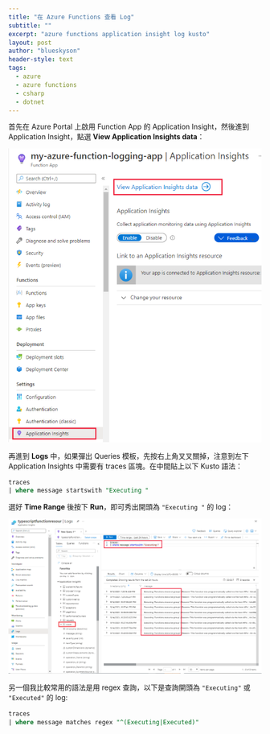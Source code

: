```yaml
---
title: "在 Azure Functions 查看 Log"
subtitle: ""
excerpt: "azure functions application insight log kusto"
layout: post
author: "blueskyson"
header-style: text
tags:
  - azure
  - azure functions
  - csharp
  - dotnet
---
```


首先在 Azure Portal 上啟用 Function App 的 Application Insight，然後進到 Application Insight，點選 **View Application Insights data**：

![](https://raw.githubusercontent.com/blueskyson/image-host/master/2022/azure-portal-function-application-insights-link.png)

再進到 **Logs** 中，如果彈出 Queries 模板，先按右上角叉叉關掉，注意到左下 Application Insights 中需要有 traces 區塊。在中間貼上以下 Kusto 語法：

```sql
traces 
| where message startswith "Executing "
```

選好 **Time Range** 後按下 **Run**，即可秀出開頭為 `"Executing "` 的 log：

![](https://raw.githubusercontent.com/blueskyson/image-host/master/2022/azure-portal-application-insights-query-function-execution-log-trace.png)

另一個我比較常用的語法是用 regex 查詢，以下是查詢開頭為 `"Executing"` 或 `"Executed"` 的 log:

```sql
traces
| where message matches regex "^(Executing|Executed)"
```